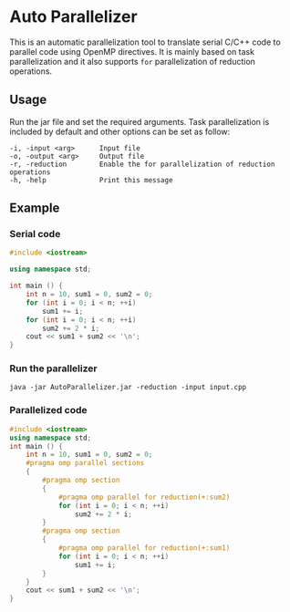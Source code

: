 # Auto Parallelizer

This is an automatic parallelization tool to translate serial C/C++ code to parallel code using OpenMP directives.
It is mainly based on task parallelization and it also supports `for` parallelization of reduction operations.

## Usage

Run the jar file and set the required arguments. 
Task parallelization is included by default and other options can be set as follow:

```
-i, -input <arg>      Input file
-o, -output <arg>     Output file
-r, -reduction        Enable the for parallelization of reduction operations 
-h, -help             Print this message
```

## Example

### Serial code
```cpp
#include <iostream>

using namespace std;

int main () {
    int n = 10, sum1 = 0, sum2 = 0;
    for (int i = 0; i < n; ++i)
        sum1 += i;
    for (int i = 0; i < n; ++i)
        sum2 += 2 * i;
    cout << sum1 + sum2 << '\n';
}
```
### Run the parallelizer
`java -jar AutoParallelizer.jar -reduction -input input.cpp`

### Parallelized code
```cpp
#include <iostream>
using namespace std;
int main () {
    int n = 10, sum1 = 0, sum2 = 0;
    #pragma omp parallel sections
    {
        #pragma omp section
        {
            #pragma omp parallel for reduction(+:sum2)
            for (int i = 0; i < n; ++i)
                sum2 += 2 * i;
        }
        #pragma omp section
        {
            #pragma omp parallel for reduction(+:sum1)
            for (int i = 0; i < n; ++i)
                sum1 += i;
        }
    }
    cout << sum1 + sum2 << '\n';
}
```
